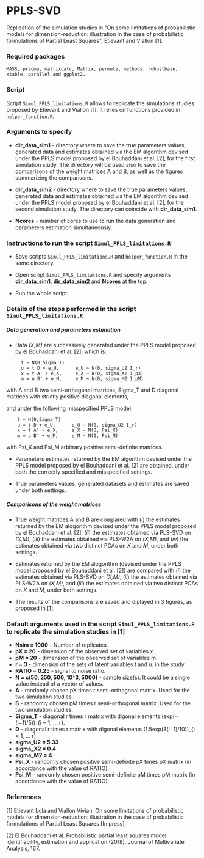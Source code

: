 # PPLS-SVD

Replication of the simulation studies in "On some limitations of probabilistic models for dimension-reduction: illustration in the case of probabilistic formulations of Partial Least Squares", Etievant and Viallon [1].


### Required packages 

```
MASS, pracma, matrixcalc, Matrix, permute, methods, robustbase, xtable, parallel and ggplot2.
```

### Script

Script `Simul_PPLS_limitations.R` allows to replicate the simulations studies proposed by Etievant and Viallon [1]. It relies on functions provided in `helper_function.R`.


### Arguments to specify

* **dir_data_sim1** - directory where to save the true parameters values, generated data and estimates obtained via the EM algorithm devised under the PPLS model proposed by el Bouhaddani et al. [2], for the first simulation study. The directory will be used also to save the comparisons of the weight matrices A and B, as well as the figures summarizing the comparisons.

* **dir_data_sim2** - directory where to save the true parameters values, generated data and estimates obtained via the EM algorithm devised under the PPLS model proposed by el Bouhaddani et al. [2], for the second simulation study. The directory can coincide with **dir_data_sim1**.

* **Ncores** - number of cores to use to run the data generation and parameters estimation simultaneously.


### Instructions to run the script `Simul_PPLS_limitations.R`

* Save scripts `Simul_PPLS_limitations.R` and `helper_function.R` in the same directory.

* Open script `Simul_PPLS_limitations.R` and specify arguments **dir_data_sim1**, **dir_data_sim2** and **Ncores** at the top.

* Run the whole script.

### Details of the steps performed in the script `Simul_PPLS_limitations.R`

##### Data generation and parameters estimation

* Data *(X,M)* are successively generated under the PPLS model proposed by el Bouhaddani et al. [2], which is:

        t ~ N(0,Sigma_T)
        u = t D + e_U,      e_U ~ N(0, sigma_U2 I_r)
        x = t A' + e_X,     e_X ~ N(0, sigma_X2 I_pX)
        m = u B' + e_M,     e_M ~ N(0, sigma_M2 I_pM)
with 
A and B two semi-orthogonal matrices,
Sigma_T and D diagonal matrices with strictly positive diagonal elements,

and under the following misspecified PPLS model:

        t ~ N(0,Sigma_T)
        u = t D + e_U,      e_U ~ N(0, sigma_U2 I_r)
        x = t A' + e_X,     e_X ~ N(0, Psi_X)
        m = u B' + e_M,     e_M ~ N(0, Psi_M)
with Psi_X and Psi_M arbitrary positive semi-definite matrices.

* Parameters estimates returned by the EM algorithm devised under the PPLS model proposed by el Bouhaddani et al. [2] are obtained, under both the correctly specified and misspecified settings.

* True parameters values, generated datasets and estimates are saved under both settings. 

##### Comparisons of the weight matrices

* True weight matrices A and B are compared with (*i*) the estimates returned by the EM alogorithm devised under the PPLS model proposed by el Bouhaddani et al. [2], (*ii*) the estimates obtained via PLS-SVD on *(X,M)*, (*iii*) the estimates obtained via PLS-W2A on *(X,M)*, and (*iv*) the estimates obtained via two distinct PCAs on *X* and *M*, under both settings.

* Estimates returned by the EM alogorithm (devised under the PPLS model proposed by el Bouhaddani et al. [2]) are compared with (*i*) the estimates obtained via PLS-SVD on *(X,M)*, (*ii*) the estimates obtained via PLS-W2A on *(X,M)*, and (*iii*) the estimates obtained via two distinct PCAs on *X* and *M*, under both settings.

* The results of the comparisons are saved and diplayed in 3 figures, as proposed in [1].


### Default arguments used in the script `Simul_PPLS_limitations.R` to replicate the simulation studies in [1]

* **Nsim = 1000** - Number of replicates.
* **pX = 20** - dimension of the observed set of variables x. 
* **pM = 20** - dimension of the observed set of variables m. 
* **r = 3** -  dimension of the sets of latent variables t and u. in the study.
* **RATIO = 0.25** - signal to noise ratio.
* **N = c(50, 250, 500, 10^3, 5000)** - sample size(s). It could be a single value instead of a vector of values. 
* **A** - randomly chosen pX times r semi-orthogonal matrix. Used for the two simulation studies.
* **B** - randomly chosen pM times r semi-orthogonal matrix. Used for the two simulation studies.
* **Sigma_T** - diagonal r times r matrix with digonal elements (exp(−(i−1)/5))_{i = 1, ... r}.
* **D** -  diagonal r times r matrix with digonal elements (1.5exp(3(i−1)/10))_{i = 1, ... r}.
* **sigma_U2 = 5.33**
* **sigma_X2 = 0.4**
* **sigma_M2 = 4**
* **Psi_X** - randomly chosen positive semi-definite pX times pX matrix (in accordance with the value of RATIO).
* **Psi_M** - randomly chosen positive semi-definite pM times pM matrix (in accordance with the value of RATIO).



### References

[1] Etievant Lola and Viallon Vivian. On some limitations of probabilistic models for dimension-reduction: illustration in the case of probabilistic formulations of Partial Least Squares [In press]. 


[2] El Bouhaddani et al. Probabilistic partial least squares model: identifiability, estimation and application (2018). Journal of Multivariate Analysis, 167.

